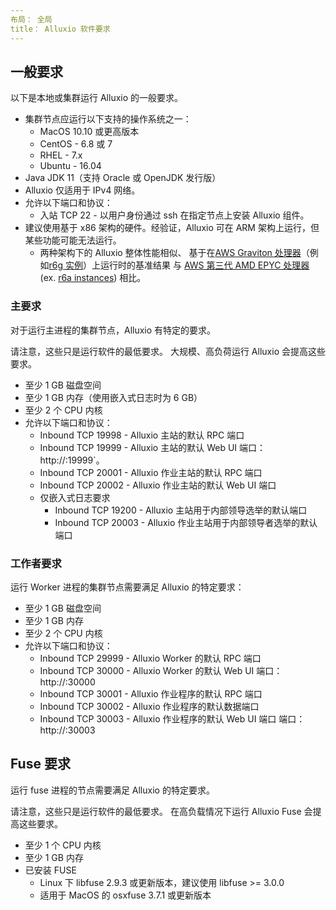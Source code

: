 ```yaml
---
布局： 全局
title： Alluxio 软件要求
---
```


## 一般要求

以下是本地或集群运行 Alluxio 的一般要求。

* 集群节点应运行以下支持的操作系统之一：
  * MacOS 10.10 或更高版本
  * CentOS - 6.8 或 7
  * RHEL - 7.x
  * Ubuntu - 16.04
* Java JDK 11（支持 Oracle 或 OpenJDK 发行版）
* Alluxio 仅适用于 IPv4 网络。
* 允许以下端口和协议：
  * 入站 TCP 22 - 以用户身份通过 ssh 在指定节点上安装 Alluxio 组件。
* 建议使用基于 x86 架构的硬件。经验证，Alluxio 可在 ARM 架构上运行，但某些功能可能无法运行。
   * 两种架构下的 Alluxio 整体性能相似、
  基于在[AWS Graviton 处理器](https://aws.amazon.com/ec2/graviton/)（例如[r6g 实例](https://aws.amazon.com/ec2/instance-types/r6g/)）上运行时的基准结果
  与 [AWS 第三代 AMD EPYC 处理器](https://aws.amazon.com/ec2/amd/) (ex. [r6a instances](https://aws.amazon.com/ec2/instance-types/r6a/)) 相比。

### 主要求

对于运行主进程的集群节点，Alluxio 有特定的要求。

请注意，这些只是运行软件的最低要求。
大规模、高负荷运行 Alluxio 会提高这些要求。

* 至少 1 GB 磁盘空间
* 至少 1 GB 内存（使用嵌入式日志时为 6 GB）
* 至少 2 个 CPU 内核
* 允许以下端口和协议：
  * Inbound TCP 19998 - Alluxio 主站的默认 RPC 端口
  * Inbound TCP 19999 - Alluxio 主站的默认 Web UI 端口： http://<master-hostname>:19999`。
  * Inbound TCP 20001 - Alluxio 作业主站的默认 RPC 端口
  * Inbound TCP 20002 - Alluxio 作业主站的默认 Web UI 端口
  * 仅嵌入式日志要求
    * Inbound TCP 19200 - Alluxio 主站用于内部领导选举的默认端口
    * Inbound TCP 20003 - Alluxio 作业主站用于内部领导者选举的默认端口

### 工作者要求

运行 Worker 进程的集群节点需要满足 Alluxio 的特定要求：

* 至少 1 GB 磁盘空间
* 至少 1 GB 内存
* 至少 2 个 CPU 内核
* 允许以下端口和协议：
  * Inbound TCP 29999 - Alluxio Worker 的默认 RPC 端口
  * Inbound TCP 30000 - Alluxio Worker 的默认 Web UI 端口： http://<worker-hostname>:30000
  * Inbound TCP 30001 - Alluxio 作业程序的默认 RPC 端口
  * Inbound TCP 30002 - Alluxio 作业程序的默认数据端口
  * Inbound TCP 30003 - Alluxio 作业程序的默认 Web UI 端口
    端口： http://<worker-hostname>:30003

## Fuse 要求

运行 fuse 进程的节点需要满足 Alluxio 的特定要求。

请注意，这些只是运行软件的最低要求。
在高负载情况下运行 Alluxio Fuse 会提高这些要求。

* 至少 1 个 CPU 内核
* 至少 1 GB 内存
* 已安装 FUSE
  * Linux 下 libfuse 2.9.3 或更新版本，建议使用 libfuse >= 3.0.0
  * 适用于 MacOS 的 osxfuse 3.7.1 或更新版本